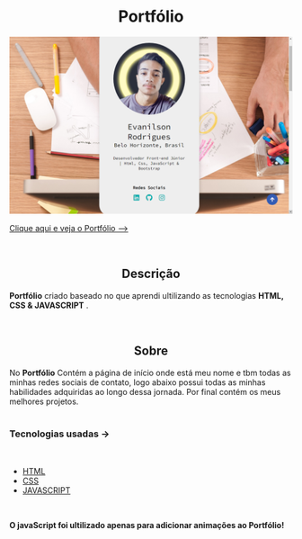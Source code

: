 

<h1 align='center'>Portfólio</h1>

<img src='img/portfolio2.png'>

<br/>

<a href='https://evanilsonpg.github.io/Site-Portfolio-1/'>Clique aqui e veja o Portfólio --></a>

<br/>

<h2 align='center'>Descrição</h2> 

**Portfólio** criado baseado no que aprendi ultilizando as tecnologias **HTML, CSS & JAVASCRIPT** .

<br/>

<h2 align='center'>Sobre</h2>

No **Portfólio** Contém a página de início onde está meu nome e tbm todas as minhas redes sociais de contato, logo abaixo possui todas as minhas habilidades adquiridas ao longo dessa jornada. Por final contém os meus melhores projetos.
<br/>
<br/>

### **Tecnologias usadas** ->
<br/>

- [HTML]()
- [CSS]()
- [JAVASCRIPT]()

<br/>

**O javaScript foi ultilizado apenas para adicionar animações ao Portfólio!**
